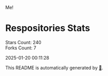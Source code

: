 Me!

# Respositories Stats
Stars Count: 240  
Forks Count: 7

2025-01-20 00:11:28  

This README is automatically generated by [🐰](https://github.com/rnitta/rnitta).
